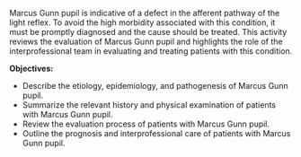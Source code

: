 Marcus Gunn pupil is indicative of a defect in the afferent pathway of the light reflex. To avoid the high morbidity associated with this condition, it must be promptly diagnosed and the cause should be treated. This activity reviews the evaluation of Marcus Gunn pupil and highlights the role of the interprofessional team in evaluating and treating patients with this condition.

**Objectives:**
- Describe the etiology, epidemiology, and pathogenesis of Marcus Gunn pupil.
- Summarize the relevant history and physical examination of patients with Marcus Gunn pupil.
- Review the evaluation process of patients with Marcus Gunn pupil.
- Outline the prognosis and interprofessional care of patients with Marcus Gunn pupil.